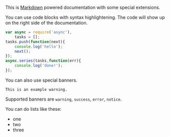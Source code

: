 This is [Markdown](http://daringfireball.net/projects/markdown/syntax) powered documentation with some special extensions.

You can use code blocks with syntax highlightening.  The code will show up on the right side of the documentation.

```javascript
var async = require('async'),
	tasks = [];
tasks.push(function(next){
	console.log('hello');
	next();
});
async.series(tasks,function(err){
	console.log('done!');
});
```

You can also use special banners.

```warning
This is an example warning.
```

Supported banners are `warning`, `success`, `error`, `notice`.

You can do lists like these:

- one
- two
- three

